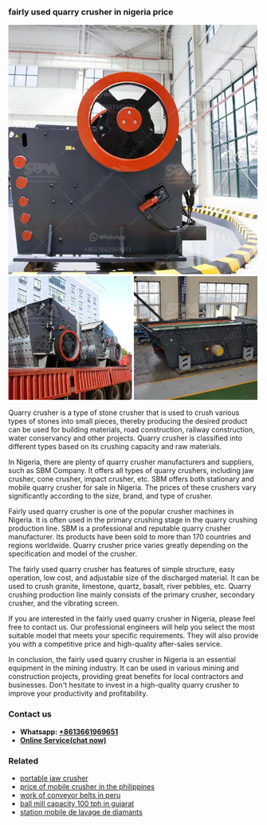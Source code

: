 <h3>fairly used quarry crusher in nigeria price</h3><img src='1708332802.jpg' alt=''><p>Quarry crusher is a type of stone crusher that is used to crush various types of stones into small pieces, thereby producing the desired product can be used for building materials, road construction, railway construction, water conservancy and other projects. Quarry crusher is classified into different types based on its crushing capacity and raw materials. </p><p>In Nigeria, there are plenty of quarry crusher manufacturers and suppliers, such as SBM Company. It offers all types of quarry crushers, including jaw crusher, cone crusher, impact crusher, etc. SBM offers both stationary and mobile quarry crusher for sale in Nigeria. The prices of these crushers vary significantly according to the size, brand, and type of crusher.</p><p>Fairly used quarry crusher is one of the popular crusher machines in Nigeria. It is often used in the primary crushing stage in the quarry crushing production line. SBM is a professional and reputable quarry crusher manufacturer. Its products have been sold to more than 170 countries and regions worldwide. Quarry crusher price varies greatly depending on the specification and model of the crusher. </p><p>The fairly used quarry crusher has features of simple structure, easy operation, low cost, and adjustable size of the discharged material. It can be used to crush granite, limestone, quartz, basalt, river pebbles, etc. Quarry crushing production line mainly consists of the primary crusher, secondary crusher, and the vibrating screen.</p><p>If you are interested in the fairly used quarry crusher in Nigeria, please feel free to contact us. Our professional engineers will help you select the most suitable model that meets your specific requirements. They will also provide you with a competitive price and high-quality after-sales service. </p><p>In conclusion, the fairly used quarry crusher in Nigeria is an essential equipment in the mining industry. It can be used in various mining and construction projects, providing great benefits for local contractors and businesses. Don't hesitate to invest in a high-quality quarry crusher to improve your productivity and profitability.</p><h3>Contact us</h3><ul><li><strong>Whatsapp:&nbsp;<a href="https://wa.me/8613661969651">+8613661969651</a></strong></li><li><a href="https://swt.shibang-china.com/?git&amp;zhl&amp;fairly used quarry crusher in nigeria price"><strong>Online Service(chat now)</strong></a></li></ul><h3>Related</h3><ul><li><a href='portable jaw crusher.md'>portable jaw crusher</a></li><li><a href='price of mobile crusher in the philippines.md'>price of mobile crusher in the philippines</a></li><li><a href='work of conveyor belts in peru.md'>work of conveyor belts in peru</a></li><li><a href='ball mill capacity 100 tph in gujarat.md'>ball mill capacity 100 tph in gujarat</a></li><li><a href='station mobile de lavage de diamants.md'>station mobile de lavage de diamants</a></li></ul>